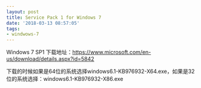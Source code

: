 ```yaml
---
layout: post
title: Service Pack 1 for Windows 7
date: '2018-03-13 08:57:05'
tags:
- windwows-7
---
```


Windows 7 SP1 下载地址：https://www.microsoft.com/en-us/download/details.aspx?id=5842

下载的时候如果是64位的系统选择windows6.1-KB976932-X64.exe，如果是32位的系统选择：windows6.1-KB976932-X86.exe